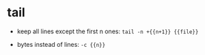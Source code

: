 # tail

- keep all lines except the first n ones:
`tail -n +{{n+1}} {{file}}`

- bytes instead of lines:
`-c {{n}}`
